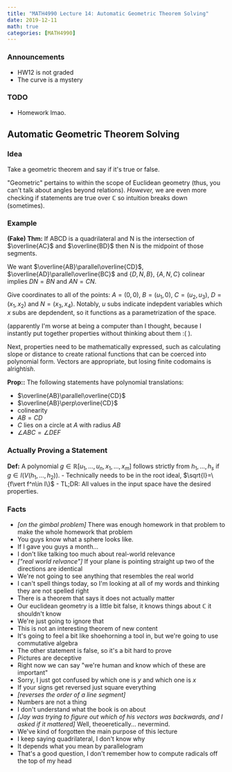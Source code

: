 ```yaml
---
title: "MATH4990 Lecture 14: Automatic Geometric Theorem Solving"
date: 2019-12-11
math: true
categories: [MATH4990]
---
```


### Announcements

- HW12 is not graded
- The curve is a mystery

### TODO

- Homework lmao.

## Automatic Geometric Theorem Solving

### Idea

Take a geometric theorem and say if it's true or false.

"Geometric" pertains to within the scope of Euclidean geometry (thus, you can't talk about angles beyond relations). *However,* we are even more checking if statements are true over $\mathbb{C}$ so intuition breaks down (sometimes).

### Example

**(Fake) Thm:** If ABCD is a quadrilateral and N is the intersection of $\overline{AC}$ and $\overline{BD}$ then N is the midpoint of those segments.

We want $\overline{AB}\parallel\overline{CD}$, $\overline{AD}\parallel\overline{BC}$ and $\{D,N,B\}$, $\{A,N,C\}$ colinear implies $DN=BN$ and $AN=CN$. 

Give coordinates to all of the points: $A=(0,0)$, $B=(u_1,0)$, $C=(u_2,u_3)$, $D=(x_1,x_2)$ and $N=(x_3,x_4)$. Notably, $u$ subs indicate indepdent variables which $x$ subs are depdendent, so it functions as a parametrization of the space.

(apparently I'm worse at being a computer than I thought, because I instantly put together properties without thinking about them :( ).

Next, properties need to be mathematically expressed, such as calculating slope or distance to create rational functions that can be coerced into polynomial form. Vectors are appropriate, but losing finite codomains is alright*ish*.

**Prop::** The following statements have polynomial translations:

- $\overline{AB}\parallel\overline{CD}$
- $\overline{AB}\perp\overline{CD}$
- colinearity
- $AB=CD$
- $C$ lies on a circle at $A$ with radius $AB$
- $\angle ABC=\angle DEF$

### Actually Proving a Statement

**Def:** A polynomial $g\in \mathbb{R}[u_1,\dots,u_n,x_1,\dots,x_m]$ follows strictly from $h_1,\dots,h_s$ if $g\in I(V(h_1,\dots,h_2))$. 
    - Technically needs to be in the root ideal, $\sqrt{I}=\{f\vert f^n\in I\}$
    - TL;DR: All values in the input space have the desired properties.

### Facts

- *[on the gimbal problem]* There was enough homework in that problem to make the whole homework that problem
- You guys know what a sphere looks like.
- If I gave you guys a month...
- I don't like talking too much about real-world relevance
- *["real world relvance"]* If your plane is pointing straight up two of the directions are identical
- We're not going to see anything that resembles the real world
- I can't spell things today, so I'm looking at all of my words and thinking they are not spelled right
- There is a theorem that says it does not actually matter
- Our euclidean geometry is a little bit false, it knows things about $\mathbb{C}$ it shouldn't know
- We're just going to ignore that
- This is not an interesting theorem of new content
- It's going to feel a bit like shoehorning a tool in, but we're going to use commutative algebra
- The other statement is false, so it's a bit hard to prove
- Pictures are deceptive
- Right now we can say "we're human and know which of these are important"
- Sorry, I just got confused by which one is $y$ and which one is $x$
- If your signs get reversed just square everything
- *[reverses the order of a line segment]*
- Numbers are not a thing
- I don't understand what the book is on about
- *[Jay was trying to figure out which of his vectors was backwards, and I asked if it mattered]* Well, theoeretically... nevermind.
- We've kind of forgotten the main purpose of this lecture
- I keep saying quadrilateral, I don't know why 
- It depends what you mean by parallelogram
- That's a good question, I don't remember how to compute radicals off the top of my head

